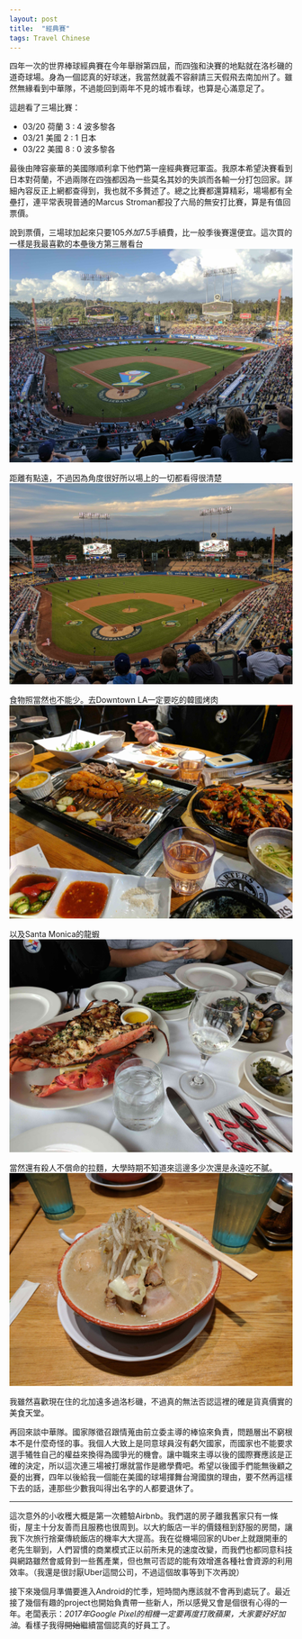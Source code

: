 ```yaml
---
layout: post
title:  "經典賽"
tags: Travel Chinese
---
```


四年一次的世界棒球經典賽在今年舉辦第四屆，而四強和決賽的地點就在洛杉磯的道奇球場。身為一個認真的好球迷，我當然就義不容辭請三天假飛去南加州了。雖然無緣看到中華隊，不過能回到兩年不見的城市看球，也算是心滿意足了。

<!--endexcerpt-->

這趟看了三場比賽：

- 03/20 荷蘭 3 : 4 波多黎各
- 03/21 美國 2 : 1 日本
- 03/22 美國 8 : 0 波多黎各

最後由陣容豪華的美國隊順利拿下他們第一座經典賽冠軍盃。我原本希望決賽看到日本對荷蘭，不過兩隊在四強都因為一些莫名其妙的失誤而各輸一分打包回家。詳細內容反正上網都查得到，我也就不多贅述了。總之比賽都還算精彩，場場都有全壘打，連平常表現普通的Marcus Stroman都投了六局的無安打比賽，算是有值回票價。

說到票價，三場球加起來只要$105外加$7.5手續費，比一般季後賽還便宜。這次買的一樣是我最喜歡的本壘後方第三層看台
![pregame](/res/blog/2017-03-25-wbc/stadium_pre.jpg)

距離有點遠，不過因為角度很好所以場上的一切都看得很清楚
![night](/res/blog/2017-03-25-wbc/stadium.jpg)

食物照當然也不能少。去Downtown LA一定要吃的韓國烤肉
![kbbq](/res/blog/2017-03-25-wbc/kbbq.jpg)

以及Santa Monica的龍蝦
![lobster](/res/blog/2017-03-25-wbc/lobster.jpg)

當然還有殺人不償命的拉麵，大學時期不知道來這邊多少次還是永遠吃不膩。
![ramen](/res/blog/2017-03-25-wbc/ramen.jpg)

我雖然喜歡現在住的北加遠多過洛杉磯，不過真的無法否認這裡的確是貨真價實的美食天堂。

再回來談中華隊。國家隊徵召跟情蒐由前立委主導的棒協來負責，問題層出不窮根本不是什麼奇怪的事。我個人大致上是同意球員沒有虧欠國家，而國家也不能要求選手犧牲自己的權益來換得為國爭光的機會。讓中職來主導以後的國際賽應該是正確的決定，所以這次連三場被打爆就當作是繳學費吧。希望以後國手們能無後顧之憂的出賽，四年以後給我一個能在美國的球場揮舞台灣國旗的理由，要不然再這樣下去的話，連那些少數我叫得出名字的人都要退休了。

*****

這次意外的小收穫大概是第一次體驗Airbnb。我們選的房子離我舊家只有一條街，屋主十分友善而且服務也很周到。以大約飯店一半的價錢租到舒服的房間，讓我下次旅行捨棄傳統飯店的機率大大提高。我在從機場回家的Uber上就跟開車的老先生聊到，人們習慣的商業模式正以前所未見的速度改變，而我們也都同意科技與網路雖然會威脅到一些舊產業，但也無可否認的能有效增進各種社會資源的利用效率。（我還是很討厭Uber這間公司，不過這個故事等到下次再說）

接下來幾個月準備要進入Android的忙季，短時間內應該就不會再到處玩了。最近接了幾個有趣的project也開始負責帶一些新人，所以感覺又會是個很有心得的一年。老闆表示：_2017年Google Pixel的相機一定要再度打敗蘋果，大家要好好加油_。看樣子我得~~開始~~繼續當個認真的好員工了。
